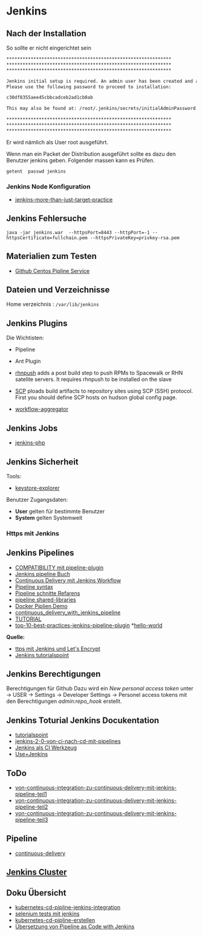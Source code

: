 # Jenkins

## Nach der Installation

So sollte er nicht eingerichtet sein

```sh
*************************************************************
*************************************************************
*************************************************************

Jenkins initial setup is required. An admin user has been created and a password generated.
Please use the following password to proceed to installation:

c30df8355aee45cbbcadceb2ad1cb0ab

This may also be found at: /root/.jenkins/secrets/initialAdminPassword

*************************************************************
*************************************************************
*************************************************************
```

Er wird nämlich als User root ausgeführt.

Wenn man ein Packet der Distribution ausgeführt sollte es dazu den Benutzer jenkins geben.
Folgender massen kann es Prüfen.

`getent  passwd jenkins`

### Jenkins Node Konfiguration

* [jenkins-more-than-just-target-practice](https://www.fortynorthsecurity.com/jenkins-more-than-just-target-practice/)

## Jenkins Fehlersuche

`java -jar jenkins.war  --httpsPort=8443 --httpPort=-1 --httpsCertificate=fullchain.pem --httpsPrivateKey=privkey-rsa.pem`

## Materialien zum Testen

* [Github Centos Pipline Service](https://github.com/CentOS/container-pipeline-service)

## Dateien und Verzeichnisse

Home verzeichnis : `/var/lib/jenkins`

## Jenkins Plugins

Die Wichtisten:

* Pipeline
* Ant Plugin

* [rhnpush](https://wiki.jenkins-ci.org/display/JENKINS/rhnpush+Plugin)
adds a post build step to push RPMs to Spacewalk or RHN satelite servers. It requires rhnpush to be installed on the slave
* [SCP](https://wiki.jenkins-ci.org/display/JENKINS/SCP+plugin)
ploads build artifacts to repository sites using SCP (SSH) protocol. First you should define SCP hosts on hudson global config page.
* [workflow-aggregator](https://wiki.jenkins-ci.org/display/JENKINS/Pipeline+Plugin)

## Jenkins Jobs

* [jenkins-php](http://jenkins-php.org/installation.html)

## Jenkins Sicherheit

Tools:

* [keystore-explorer](http://keystore-explorer.org/features.html)


Benutzer Zugangsdaten:

* **User** gelten für bestimmte Benutzer
* **System** gelten Systemweit

### Https mit Jenkins

## Jenkins Pipelines

* [COMPATIBILITY mit pipeline-plugin](https://github.com/jenkinsci/pipeline-plugin/blob/master/COMPATIBILITY.md)
* [Jenkins pipeline Buch](https://jenkins.io/doc/book/pipeline/)
* [Continuous Delivery mit Jenkins Workflow](https://dzone.com/refcardz/continuous-delivery-with-jenkins-workflow)
* [Pipeline syntax](https://jenkins.io/doc/book/pipeline/syntax/)
* [Pipeline schnitte Refarens](https://jenkins.io/doc/pipeline/steps/)
* [pipeline shared-libraries](https://jenkins.io/doc/book/pipeline/shared-libraries/)
* [Docker Piplien Demo](https://github.com/jenkinsci/workflow-aggregator-plugin/blob/master/demo/README.md)
* [continuous_delivery_with_jenkins_pipeline](https://go.cloudbees.com/docs/cloudbees-documentation/cookbook/book.html#ch13__continuous_delivery_with_jenkins_pipeline)
* [TUTORIAL](https://github.com/jenkinsci/pipeline-plugin/blob/master/TUTORIAL.md)
* [top-10-best-practices-jenkins-pipeline-plugin](https://www.cloudbees.com/blog/top-10-best-practices-jenkins-pipeline-plugin)
*[hello-world](https://jenkins.io/doc/pipeline/tour/hello-world/)

**Quelle:**

* [ttps mit Jenkins und Let's Encrypt
](https://github.com/hughperkins/howto-jenkins-ssl/blob/master/letsencrypt.md)
* [Jenkins tutorialspoint](https://www.tutorialspoint.com/jenkins/index.htm)

## Jenkins Berechtigungen

Berechtigungen für Github
Dazu wird ein _New personal access token_ unter -> USER -> Settings -> Developer Settings -> Personel access tokens mit den Berechtigungen _admin:repo_hook_ erstellt.

## Jenkins Toturial Jenkins Docukentation

* [tutorialspoint](https://www.tutorialspoint.com/jenkins/jenkins_installation.htm)
* [jenkins-2-0-von-ci-nach-cd-mit-pipelines](https://blog.openknowledge.de/2016/05/jenkins-2-0-von-ci-nach-cd-mit-pipelines/)
* [Jenkins als CI Werkzeug](http://home.edvsz.fh-osnabrueck.de/skleuker/CSI/Werkzeuge/Jenkins/)
* [Use+Jenkins](https://wiki.jenkins-ci.org/display/JENKINS/Use+Jenkins)

## ToDo

* [von-continuous-integration-zu-continuous-delivery-mit-jenkins-pipeline-teil1](https://www.informatik-aktuell.de/entwicklung/methoden/von-continuous-integration-zu-continuous-delivery-mit-jenkins-pipeline-teil-1.html)
* [von-continuous-integration-zu-continuous-delivery-mit-jenkins-pipeline-teil2](https://www.informatik-aktuell.de/entwicklung/methoden/von-continuous-integration-zu-continuous-delivery-mit-jenkins-pipeline-teil-2.html)
* [von-continuous-integration-zu-continuous-delivery-mit-jenkins-pipeline-teil3](https://www.informatik-aktuell.de/entwicklung/methoden/von-continuous-integration-zu-continuous-delivery-mit-jenkins-pipeline-teil-3.html)

## Pipeline

* [continuous-delivery](https://www.cloudbees.com/continuous-delivery/pipeline)

## [Jenkins Cluster](../jenkins-cluster)

## Doku Übersicht

* [kubernetes-cd-pipline-jenkins-integration](../kubernetes-cd-pipline-jenkins-integration)
* [selenium tests mit jenkins](../selenium-tests-jenkins)
* [kubernetes-cd-pipline-erstellen](../kubernetes-cd-pipline-erstellen)
* [Übersetzung von Pipeline as Code with Jenkins](../jenkins-pipline-as-code)